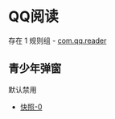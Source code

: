 # QQ阅读

存在 1 规则组 - [com.qq.reader](/src/apps/com.qq.reader.ts)

## 青少年弹窗

默认禁用

- [快照-0](https://i.gkd.li/import/13194867)
